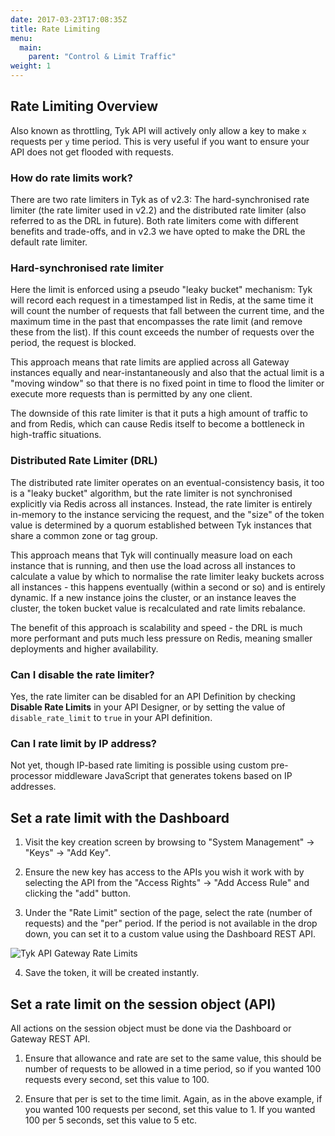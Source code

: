 ```yaml
---
date: 2017-03-23T17:08:35Z
title: Rate Limiting
menu:
  main:
    parent: "Control & Limit Traffic"
weight: 1 
---
```


## <a name="rate-limiting-overview"></a>Rate Limiting Overview

Also known as throttling, Tyk API will actively only allow a key to make `x` requests per `y` time period. This is very useful if you want to ensure your API does not get flooded with requests.

### How do rate limits work?

There are two rate limiters in Tyk as of v2.3: The hard-synchronised rate limiter (the rate limiter used in v2.2) and the distributed rate limiter (also referred to as the DRL in future). Both rate limiters come with different benefits and trade-offs, and in v2.3 we have opted to make the DRL the default rate limiter.

### Hard-synchronised rate limiter

Here the limit is enforced using a pseudo "leaky bucket" mechanism: Tyk will record each request in a timestamped list in Redis, at the same time it will count the number of requests that fall between the current time, and the maximum time in the past that encompasses the rate limit (and remove these from the list). If this count exceeds the number of requests over the period, the request is blocked.

This approach means that rate limits are applied across all Gateway instances equally and near-instantaneously and also that the actual limit is a "moving window" so that there is no fixed point in time to flood the limiter or execute more requests than is permitted by any one client.

The downside of this rate limiter is that it puts a high amount of traffic to and from Redis, which can cause Redis itself to become a bottleneck in high-traffic situations.

### Distributed Rate Limiter (DRL)

The distributed rate limiter operates on an eventual-consistency basis, it too is a "leaky bucket" algorithm, but the rate limiter is not synchronised explicitly via Redis across all instances. Instead, the rate limiter is entirely in-memory to the instance servicing the request, and the "size" of the token value is determined by a quorum established between Tyk instances that share a common zone or tag group.

This approach means that Tyk will continually measure load on each instance that is running, and then use the load across all instances to calculate a value by which to normalise the rate limiter leaky buckets across all instances - this happens eventually (within a second or so) and is entirely dynamic. If a new instance joins the cluster, or an instance leaves the cluster, the token bucket value is recalculated and rate limits rebalance.

The benefit of this approach is scalability and speed - the DRL is much more performant and puts much less pressure on Redis, meaning smaller deployments and higher availability.

### Can I disable the rate limiter?

Yes, the rate limiter can be disabled for an API Definition by checking **Disable Rate Limits** in your API Designer, or by setting the value of `disable_rate_limit` to `true` in your API definition.

### Can I rate limit by IP address?

Not yet, though IP-based rate limiting is possible using custom pre-processor middleware JavaScript that generates tokens based on IP addresses.

## <a name="with-dashboard"></a> Set a rate limit with the Dashboard

1.  Visit the key creation screen by browsing to "System Management" -> "Keys" -> "Add Key".

2.  Ensure the new key has access to the APIs you wish it work with by selecting the API from the "Access Rights" -> "Add Access Rule" and clicking the "add" button.

3.  Under the "Rate Limit" section of the page, select the rate (number of requests) and the "per" period. If the period is not available in the drop down, you can set it to a custom value using the Dashboard REST API.
    
![Tyk API Gateway Rate Limits][1]

4.  Save the token, it will be created instantly.

## <a name="rate-limit-using-session-object"></a> Set a rate limit on the session object (API)

All actions on the session object must be done via the Dashboard or Gateway REST API.

1. Ensure that allowance and rate are set to the same value, this should be number of requests to be allowed in a time period, so if you wanted 100 requests every second, set this value to 100.

2. Ensure that per is set to the time limit. Again, as in the above example, if you wanted 100 requests per second, set this value to 1. If you wanted 100 per 5 seconds, set this value to 5 etc.



 [1]: /docs/img/dashboard/system-management/rateLimit.png

